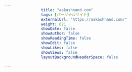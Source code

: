 ---
                title: "aakashnand.com"
                tags: [パーソナルサイト]
                externalUrl: "https://aakashnand.com/"
                weight: 621
                showDate: false
                showAuthor: false
                showReadingTime: false
                showEdit: false
                showLikes: false
                showViews: false
                layoutBackgroundHeaderSpace: false
                ---

